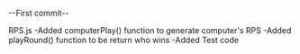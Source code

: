 --First commit--

RPS.js
-Added computerPlay() function to generate computer's RPS
-Added playRound() function to be return who wins
-Added Test code
